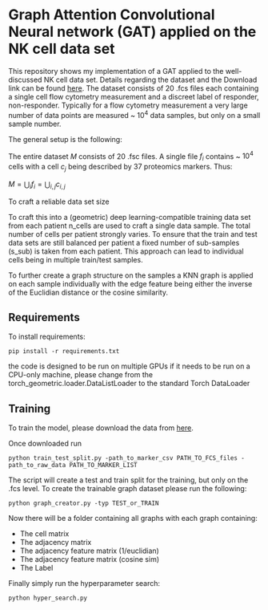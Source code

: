 # Graph Attention Convolutional Neural network (GAT) applied on the NK cell data set

This repository shows my implementation of a GAT applied to the well-discussed NK cell data set. 
Details regarding the dataset and the Download link can be found [here](https://zenodo.org/record/6780417). The dataset consists of 20 .fcs files each containing a single cell flow cytometry measurement and a discreet label of responder, non-responder. Typically for a flow cytometry measurement a very large number of data points are measured ~ $10^4$ data samples, but only on a small sample number.

The general setup is the following: 

The entire dataset $M$ consists of 20 .fsc files. A single file $f_i$ contains ~ $10^4$ cells with a cell $c_j$ being described by 37 proteomics markers. Thus:

$M = \bigcup_{i} f_i = \bigcup_{i,j} c_{i,j}$ 

To craft a reliable data set size


 
 
 To craft this into a (geometric) deep learning-compatible training data set from each patient n_cells are used to craft a single data sample. The total number of cells per patient strongly varies. To ensure that the train and test data sets are still balanced per patient a fixed number of sub-samples (s_sub) is taken from each patient. This approach can lead to individual cells being in multiple train/test samples. 

To further create a graph structure on the samples a KNN graph is applied on each sample individually with the edge feature being either the inverse of the Euclidian distance or the cosine similarity.

## Requirements

To install requirements:

```setup
pip install -r requirements.txt
```
the code is designed to be run on multiple GPUs if it needs to be run on a CPU-only machine, 
please change from the torch_geometric.loader.DataListLoader to the standard Torch DataLoader 

## Training

To train the model, please download the data from [here](https://zenodo.org/record/6780417). 

Once downloaded run 
```
python train_test_split.py -path_to_marker_csv PATH_TO_FCS_files -path_to_raw_data PATH_TO_MARKER_LIST
```
The script will create a test and train split for the training, but only on the .fcs level. 
To create the trainable graph dataset please run the following:

```
python graph_creator.py -typ TEST_or_TRAIN
```
Now there will be a folder containing all graphs with each graph containing:
- The cell matrix
- The adjacency matrix
- The adjacency feature matrix (1/euclidian)
- The adjacency feature matrix (cosine sim)
- The Label

Finally simply run the hyperparameter search:

```
python hyper_search.py
```

